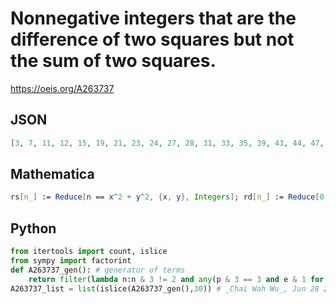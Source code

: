 # Nonnegative integers that are the difference of two squares but not the sum of two squares\.
https://oeis.org/A263737
## JSON
```JSON
[3, 7, 11, 12, 15, 19, 21, 23, 24, 27, 28, 31, 33, 35, 39, 43, 44, 47, 48, 51, 55, 56, 57, 59, 60, 63, 67, 69, 71, 75, 76, 77, 79, 83, 84, 87, 88, 91, 92, 93, 95, 96, 99, 103, 105, 107, 108, 111, 112, 115, 119, 120, 123, 124, 127, 129, 131, 132, 133, 135, 139, 140]
```
## Mathematica
```Mathematica
rs[n_] := Reduce[n == x^2 + y^2, {x, y}, Integers]; rd[n_] := Reduce[0 <= y <= x && n == x^2 - y^2, {x, y}, Integers]; Reap[Do[If[rs[n] == False && rd[n] =!= False, Sow[n]], {n, 0, 140}]][[2, 1]] (* _Jean-François Alcover_, Oct 26 2015 *)
```
## Python
```Python
from itertools import count, islice
from sympy import factorint
def A263737_gen(): # generator of terms
    return filter(lambda n:n & 3 != 2 and any(p & 3 == 3 and e & 1 for p, e in factorint(n).items()),count(0))
A263737_list = list(islice(A263737_gen(),30)) # _Chai Wah Wu_, Jun 28 2022
```
